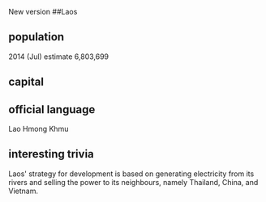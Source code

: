New version
##Laos
## population
2014 (Jul) estimate 6,803,699

## capital

 
## official language
Lao 
Hmong 
Khmu


## interesting trivia
Laos' strategy for development is based on generating electricity from its rivers and selling the power to its neighbours, namely Thailand, China, and Vietnam.


